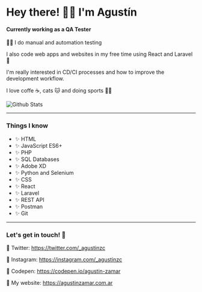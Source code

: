 <h1 >Hey there! 👋🏼 I'm Agustín</h1>

#### Currently working as a QA Tester

💪🏼 I do manual and automation testing

I also code web apps and websites in my free time using React and Laravel 💖

I'm really interested in CD/CI processes and how to improve the development workflow.

I love coffe ☕, cats 🐱 and doing sports 🏃‍♂️

![Github Stats](https://github-readme-stats.vercel.app/api?username=agustinz97&show_icons=true_color=fff&icon_color=79ff97&text_color=9f9f9f&bg_color=151515)

---

### Things I know

- ✨ HTML
- ✨ JavaScript ES6+
- ✨ PHP
- ✨ SQL Databases
- ✨ Adobe XD
- ✨ Python and Selenium
- ✨ CSS
- ✨ React
- ✨ Laravel
- ✨ REST API
- ✨ Postman
- ✨ Git

---

### Let's get in touch! 💬

🔷 Twitter: https://twitter.com/_agustinzc

🔷 Instagram: https://instagram.com/_agustinzc

🔷 Codepen: https://codepen.io/agustin-zamar

🔷 My website: https://agustinzamar.com.ar
